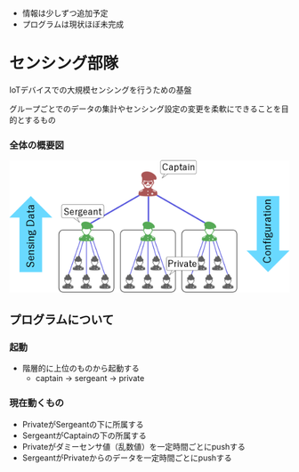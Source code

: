 * 情報は少しずつ追加予定
* プログラムは現状ほぼ未完成


センシング部隊
============================================================
IoTデバイスでの大規模センシングを行うための基盤

グループごとでのデータの集計やセンシング設定の変更を柔軟にできることを目的とするもの


### 全体の概要図
![arch-fig](docs/fig/arch.png)

プログラムについて
--------------------------------------------------

### 起動
* 階層的に上位のものから起動する
  - captain -> sergeant -> private

### 現在動くもの
* PrivateがSergeantの下に所属する
* SergeantがCaptainの下の所属する
* Privateがダミーセンサ値（乱数値）を一定時間ごとにpushする
* SergeantがPrivateからのデータを一定時間ごとにpushする
